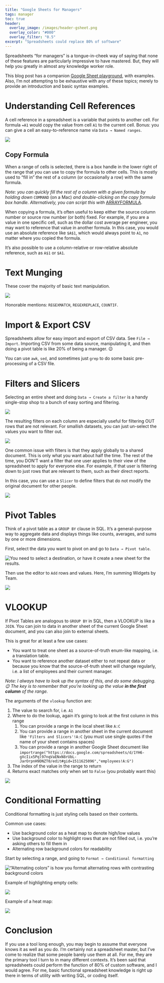 ```yaml
---
title: "Google Sheets for Managers"
tags: manager
toc: true
header:
  overlay_image: /images/header-gsheet.png
  overlay_color: "#000"
  overlay_filter: "0.5"
excerpt: "Spreadsheets could replace 80% of software"
---
```


Spreadsheets “for managers” is a tongue-in-cheek way of saying that none of these features are particularly impressive to have mastered. But, they will help you greatly in almost any knowledge worker role. 

This blog post has a companion [Google Sheet playground](https://docs.google.com/spreadsheets/d/198ZwkV79iiZvLKDzI1HecdRfG_6NAgcnk-2XlIPH-98/edit?usp=sharing), with examples. Also, I’m not attempting to be exhaustive with any of these topics; merely to provide an introduction and basic syntax examples. 

# Understanding Cell References

A cell reference in a spreadsheet is a variable that points to another cell. For formula `=A1` would copy the value from cell `A1` to the current cell. Bonus: you can give a cell an easy-to-reference name via `Data → Named ranges`. 

![](/blog/images/gsheet1.png)

## Copy Formula

When a range of cells is selected, there is a box handle in the lower right of the range that you can use to copy the formula to other cells. This is mostly used to “fill in” the rest of a column (or occasionally a row) with the same formula. 

*Note: you can quickly fill the rest of a column with a given formula by holding down* `COMMAND` (on a Mac) *and double-clicking on the copy formula box handle. Alternatively, you can script this with* [ARRAYFORMULA](https://www.benlcollins.com/formula-examples/array-formulas-forms/). 

When copying a formula, it’s often useful to keep either the source column number or source row number (or both) fixed. For example, if you are a value in one specific cell, such as the dollar cost average per engineer, you may want to reference that value in another formula. In this case, you would use an absolute reference like `$A$1`, which would always point to `A1`, no matter where you copied the formula. 

It’s also possible to use a column-relative or row-relative absolute reference, such as `A$1` or `$A1`. 

# Text Munging

These cover the majority of basic text manipulation. 

![](/blog/images/gsheet2.png)


Honorable mentions: `REGEXMATCH`, `REGEXREPLACE`, `COUNTIF`. 

# Import & Export CSV

Spreadsheets allow for easy import and export of CSV data. See `File → Import`. Importing CSV from some data source, manipulating it, and then doing a pivot table is like 20% of being a manager. 😉 

You can use `awk`, `sed`, and sometimes just `grep` to do some basic pre-processing of a CSV file. 

# Filters and Slicers

Selecting an entire sheet and doing `Data → Create a filter` is a handy single-stop shop to a bunch of easy sorting and filtering. 

![](/blog/images/gsheet3.png)


The resulting filters on each column are especially useful for filtering OUT rows that are not relevant. For smallish datasets, you can just un-select the values you want to filter out. 

![](/blog/images/gsheet4.png)


One common issue with filters is that they apply globally to a shared document. This is only what you want about half the time. The rest of the time, you DON’T want a filter that one user applies to their view of the spreadsheet to apply for everyone else. For example, if that user is filtering down to just rows that are relevant to them, such as their direct reports.

In this case, you can use a `Slicer` to define filters that do not modify the original document for other people. 

![](/blog/images/gsheet5.png)

# Pivot Tables

Think of a pivot table as a `GROUP BY` clause in SQL. It’s a general-purpose way to aggregate data and displays things like counts, averages, and sums by one or more dimensions. 

First, select the data you want to pivot on and go to `Data → Pivot table`. 

![You need to select a destination, or have it create a new sheet for the results.](/blog/images/gsheet6.png)


Then use the editor to `Add` rows and values. Here, I’m summing Widgets by Team. 

![](/blog/images/gsheet7.png)

# VLOOKUP

If Pivot Tables are analogous to `GROUP BY` in SQL, then a VLOOKUP is like a `JOIN`. You can join to data in another sheet of the current Google Sheet document, and you can also join to external sheets. 

This is great for at least a few use cases:

- You want to treat one sheet as a source-of-truth enum-like mapping, i.e. a translation table. 
- You want to reference another dataset either to not repeat data or because you know that the source-of-truth sheet will change regularly, i.e. a list of employees and their current manager. 

*Note: I always have to look up the syntax of this, and do some debugging. 😉 The key is to remember that you’re looking up the value* ***in the first column*** *of the range.*

The arguments of the `vlookup` function are:

1. The value to search for, i.e. `A1`
2. Where to do the lookup, again it’s going to look at the first column in this range
    1. You can provide a range in the local sheet like `A:C`
    2. You can provide a range in another sheet in the current document like `'Filters and Slicers'!A:C` (you must use single quotes if the name of your sheet contains spaces)
    3. You can provide a range in another Google Sheet document like `importrange("https://docs.google.com/spreadsheets/d/1YH6-gXcIix5Pql97nqVaENxN8rUbL-JarOrpnH9DNZT0/edit#gid=1511625096","employees!A:G")`
3. The index of the value in the range to return 
4. Returns exact matches only when set to `False` (you probably want this)


![](/blog/images/gsheet8.png)

# Conditional Formatting

Conditional formatting is just styling cells based on their contents. 

Common use cases:

- Use background color as a heat map to denote high/low values
- Use background color to highlight rows that are not filled out, i.e. you’re asking others to fill them in 
- Alternating row background colors for readability 

Start by selecting a range, and going to `Format → Conditional formatting`


![“Alternating colors” is how you format alternating rows with contrasting background colors](/blog/images/gsheet9.png)


Example of highlighting empty cells:

![](/blog/images/gsheet10.png)


Example of a heat map:

![](/blog/images/gsheet11.png)

# Conclusion 

If you use a tool long enough, you may begin to assume that everyone knows it as well as you do. I’m certainly not a spreadsheet master, but I’ve come to realize that some people barely use them at all. For me, they are the primary tool I turn to in many different contexts. It’s been said that spreadsheets could perform the function of 80% of custom software, and I would agree. For me, basic functional spreadsheet knowledge is right up there in terms of utility with writing SQL, or coding itself. 


